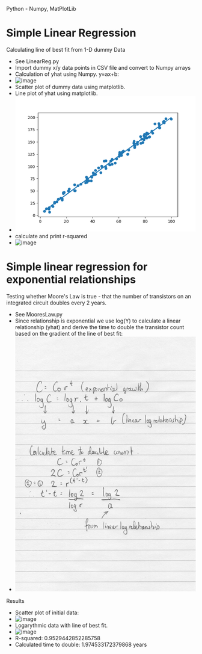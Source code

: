 
Python -  Numpy, MatPlotLib
# Simple Linear Regression
Calculating line of best fit from 1-D dummy Data
- See LinearReg.py
- Import dummy x/y data points in CSV file and convert to Numpy arrays
- Calculation of yhat using Numpy. y=ax+b:
- ![image](https://user-images.githubusercontent.com/27617096/204056442-c08bf3a8-b2a5-43cd-80b7-7778541f7583.png)
- Scatter plot of dummy data using matplotlib.
- Line plot of yhat using matplotlib.
- ![image](Figure_1.png)
- calculate and print r-squared 
- ![image](https://user-images.githubusercontent.com/27617096/204080019-82351c4a-88d8-4a9c-bebf-41d8b6e2c0e4.png)


# Simple linear regression for exponential relationships

Testing whether Moore's Law is true - that the number of transistors on an integrated circuit doubles every 2 years.

- See MooresLaw.py
- Since relationship is exponential we use log(Y) to calculate a linear relationship (yhat) and derive the time to double the transistor count based on the gradient of the line of best fit:
- ![image](ExpCalculation.jpg)

Results
- Scatter plot of initial data:
- ![image](https://user-images.githubusercontent.com/27617096/204403317-b8f52803-ab81-4ea9-a89c-b679ea302f59.png)
- Logarythmic data with line of best fit.
- ![image](https://user-images.githubusercontent.com/27617096/204403394-a4fa0796-7298-4801-bc5e-27bdd57cf941.png)
- R-squared: 0.9529442852285758
- Calculated time to double:  1.974533172379868 years 

